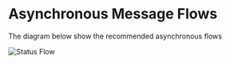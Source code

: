 #  Asynchronous Message Flows 

The diagram below show the recommended asynchronous flows

![Status Flow](/images/AsyncFlow.jpg)  

